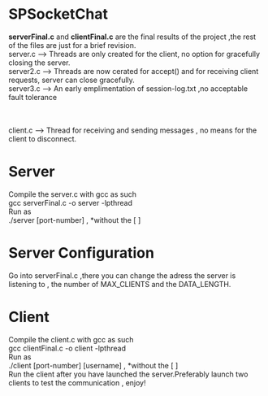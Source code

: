 # SPSocketChat
<b>serverFinal.c</b> and <b>clientFinal.c</b> are the final results of the project ,the rest of the files are just for a brief revision.<br>
server.c    --> Threads are only created for the client, no option for gracefully closing the server.<br>
server2.c   --> Threads are now cerated for accept() and for receiving client requests, server can close gracefully.<br>
server3.c   --> An early emplimentation of session-log.txt ,no acceptable fault tolerance<br><br><br>

client.c    --> Thread for receiving and sending messages , no means for the client to disconnect.<br>


# Server
Compile the server.c with gcc as such<br>
gcc serverFinal.c -o server -lpthread<br>
Run as <br>
./server [port-number] ,
*without the [ ]<br>
# Server Configuration
Go into serverFinal.c ,there you can change the adress the server is listening to , the number of MAX_CLIENTS and the DATA_LENGTH.<br>
# Client
Compile the client.c with gcc as such<br>
gcc clientFinal.c -o client -lpthread<br>
Run as <br>
./client [port-number] [username] ,
*without the [ ]<br>
Run the client after you have launched the server.Preferably launch two clients to test the communication , enjoy!
